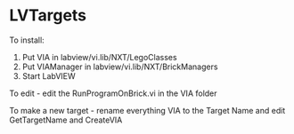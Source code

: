 # LVTargets
To install:

1. Put VIA in labview/vi.lib/NXT/LegoClasses
2. Put VIAManager in labview/vi.lib/NXT/BrickManagers
3. Start LabVIEW

To edit - edit the RunProgramOnBrick.vi in the VIA folder

To make a new target - rename everything VIA to the Target Name and edit GetTargetName and CreateVIA
